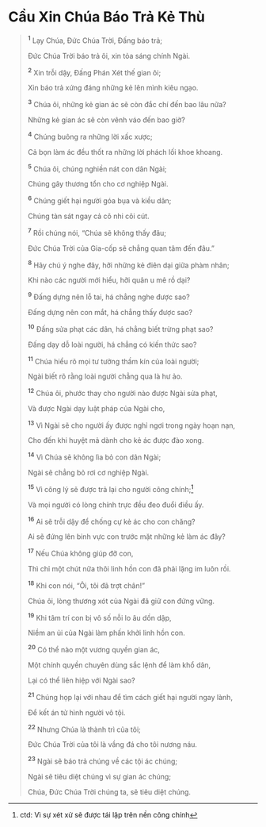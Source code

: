 # Cầu Xin Chúa Báo Trả Kẻ Thù

> <sup><b>1</b></sup> Lạy Chúa, Ðức Chúa Trời, Ðấng báo trả;
>
> Ðức Chúa Trời báo trả ôi, xin tỏa sáng chính Ngài.
>
> <sup><b>2</b></sup> Xin trỗi dậy, Ðấng Phán Xét thế gian ôi;
>
> Xin báo trả xứng đáng những kẻ lên mình kiêu ngạo.
>
> <sup><b>3</b></sup> Chúa ôi, những kẻ gian ác sẽ còn đắc chí đến bao lâu nữa?
>
> Những kẻ gian ác sẽ còn vênh váo đến bao giờ?
>
> <sup><b>4</b></sup> Chúng buông ra những lời xấc xược;
>
> Cả bọn làm ác đều thốt ra những lời phách lối khoe khoang.
>
> <sup><b>5</b></sup> Chúa ôi, chúng nghiền nát con dân Ngài;
>
> Chúng gây thương tổn cho cơ nghiệp Ngài.
>
> <sup><b>6</b></sup> Chúng giết hại người góa bụa và kiều dân;
>
> Chúng tàn sát ngay cả cô nhi côi cút.
>
> <sup><b>7</b></sup> Rồi chúng nói, “Chúa sẽ không thấy đâu;
>
> Ðức Chúa Trời của Gia-cốp sẽ chẳng quan tâm đến đâu.”
>
> <sup><b>8</b></sup> Hãy chú ý nghe đây, hỡi những kẻ điên dại giữa phàm nhân;
>
> Khi nào các người mới hiểu, hỡi quân u mê rồ dại?
>
> <sup><b>9</b></sup> Ðấng dựng nên lỗ tai, há chẳng nghe được sao?
>
> Ðấng dựng nên con mắt, há chẳng thấy được sao?
>
> <sup><b>10</b></sup> Ðấng sửa phạt các dân, há chẳng biết trừng phạt sao?
>
> Ðấng dạy dỗ loài người, há chẳng có kiến thức sao?
>
> <sup><b>11</b></sup> Chúa hiểu rõ mọi tư tưởng thầm kín của loài người;
>
> Ngài biết rõ rằng loài người chẳng qua là hư ảo.
>
> <sup><b>12</b></sup> Chúa ôi, phước thay cho người nào được Ngài sửa phạt,
>
> Và được Ngài dạy luật pháp của Ngài cho,
>
> <sup><b>13</b></sup> Vì Ngài sẽ cho người ấy được nghỉ ngơi trong ngày hoạn nạn,
>
> Cho đến khi huyệt mả dành cho kẻ ác được đào xong.
>
> <sup><b>14</b></sup> Vì Chúa sẽ không lìa bỏ con dân Ngài;
>
> Ngài sẽ chẳng bỏ rơi cơ nghiệp Ngài.
>
> <sup><b>15</b></sup> Vì công lý sẽ được trả lại cho người công chính;[^1-224543b3-8381-4535-bc47-4f3487a395f7]
>
> Và mọi người có lòng chính trực đều đeo đuổi điều ấy.
>
> <sup><b>16</b></sup> Ai sẽ trỗi dậy để chống cự kẻ ác cho con chăng?
>
> Ai sẽ đứng lên binh vực con trước mặt những kẻ làm ác đây?
>
> <sup><b>17</b></sup> Nếu Chúa không giúp đỡ con,
>
> Thì chỉ một chút nữa thôi linh hồn con đã phải lặng im luôn rồi.
>
> <sup><b>18</b></sup> Khi con nói, “Ôi, tôi đã trợt chân!”
>
> Chúa ôi, lòng thương xót của Ngài đã giữ con đứng vững.
>
> <sup><b>19</b></sup> Khi tâm trí con bị vô số nỗi lo âu dồn dập,
>
> Niềm an ủi của Ngài làm phấn khởi linh hồn con.
>
> <sup><b>20</b></sup> Có thể nào một vương quyền gian ác,
>
> Một chính quyền chuyên dùng sắc lệnh để làm khổ dân,
>
> Lại có thể liên hiệp với Ngài sao?
>
> <sup><b>21</b></sup> Chúng họp lại với nhau để tìm cách giết hại người ngay lành,
>
> Ðể kết án tử hình người vô tội.
>
> <sup><b>22</b></sup> Nhưng Chúa là thành trì của tôi;
>
> Ðức Chúa Trời của tôi là vầng đá cho tôi nương náu.
>
> <sup><b>23</b></sup> Ngài sẽ báo trả chúng về các tội ác chúng;
>
> Ngài sẽ tiêu diệt chúng vì sự gian ác chúng;
>
> Chúa, Ðức Chúa Trời chúng ta, sẽ tiêu diệt chúng.

[^1-224543b3-8381-4535-bc47-4f3487a395f7]: ctd: Vì sự xét xử sẽ được tái lập trên nền công chính
